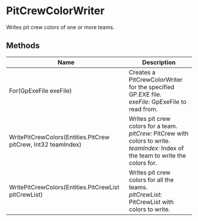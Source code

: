 # PitCrewColorWriter

Writes pit crew colors of one or more teams.



## Methods

| Name            | Description        |
|-----------------|--------------------|
| For(GpExeFile exeFile)   |  Creates a PitCrewColorWriter for the specified GP.EXE file.<br />*exeFile:* GpExeFile to read from.<br /> 
| WritePitCrewColors(Entities.PitCrew pitCrew, Int32 teamIndex)   |  Writes pit crew colors for a team.<br />*pitCrew:* PitCrew with colors to write.<br />*teamIndex:* Index of the team to write the colors for.<br /> 
| WritePitCrewColors(Entities.PitCrewList pitCrewList)   |  Writes pit crew colors for all the teams.<br />*pitCrewList:* PitCrewList with colors to write.<br /> 


